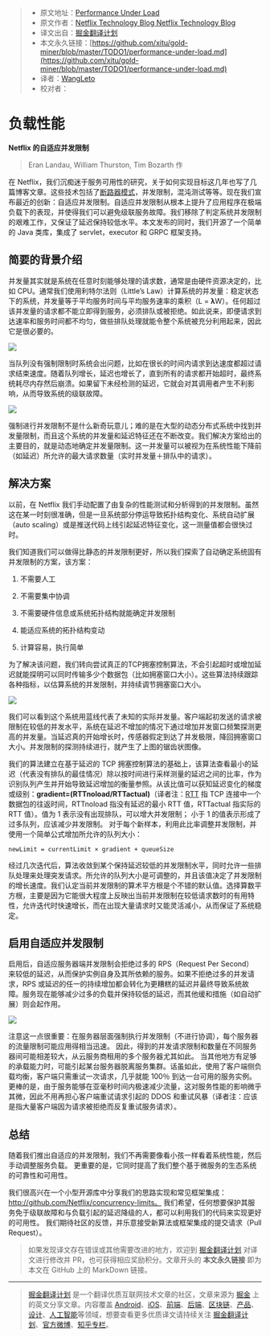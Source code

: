 > * 原文地址：[Performance Under Load](https://medium.com/@NetflixTechBlog/performance-under-load-3e6fa9a60581)
> * 原文作者：[Netflix Technology Blog Netflix Technology Blog](https://medium.com/@NetflixTechBlog)
> * 译文出自：[掘金翻译计划](https://github.com/xitu/gold-miner)
> * 本文永久链接：[https://github.com/xitu/gold-miner/blob/master/TODO1/performance-under-load.md](https://github.com/xitu/gold-miner/blob/master/TODO1/performance-under-load.md)
> * 译者：[WangLeto](https://github.com/WangLeto)
> * 校对者：

# 负载性能

**Netflix 的自适应并发限制**
> Eran Landau, William Thurston, Tim Bozarth 作

在 Netflix，我们沉痴迷于服务可用性的研究，关于如何实现目标这几年也写了几篇博客文章。这些技术包括了[断路器模式](https://zh.m.wikipedia.org/wiki/斷路器設計模式)，并发限制，混沌测试等等。现在我们宣布最近的创新：自适应并发限制。自适应并发限制从根本上提升了应用程序在极端负载下的表现，并使得我们可以避免级联服务故障。我们移除了判定系统并发限制的艰难工作，又保证了延迟保持较低水平。本文发布的同时，我们开源了一个简单的 Java 类库，集成了 servlet，executor 和 GRPC 框架支持。

## 简要的背景介绍

并发量其实就是系统在任意时刻能够处理的请求数，通常是由硬件资源决定的，比如 CPU。通常我们使用利特尔法则（Little’s Law）计算系统的并发量：稳定状态下的系统，并发量等于平均服务时间与平均服务速率的乘积（L = 𝛌W）。任何超过该并发量的请求都不能立即得到服务，必须排队或被拒绝。如此说来，即便请求到达速率和服务时间都不均匀，做些排队处理就能令整个系统被充分利用起来，因此它是很必要的。

![](https://cdn-images-1.medium.com/max/2468/1*XurJ5f2Hjf4lO-GspmCRIw.png)

当队列没有强制限制时系统会出问题，比如在很长的时间内请求到达速度都超过请求结束速度。随着队列增长，延迟也增长了，直到所有的请求都开始超时，最终系统耗尽内存然后崩溃。如果留下未经检测的延迟，它就会对其调用者产生不利影响，从而导致系统的级联故障。

![](https://cdn-images-1.medium.com/max/2432/1*HuSIJZzGk7RSeJbnINF-DQ.png)

强制进行并发限制不是什么新奇玩意儿；难的是在大型的动态分布式系统中找到并发量限制，而且这个系统的并发量和延迟特征还在不断改变。我们解决方案给出的主要目的，就是动态地确定并发量限制。这一并发量可以被视为在系统性能下降前（如延迟）所允许的最大请求数量（实时并发量＋排队中的请求）。

## 解决方案

以前，在 Netflix 我们手动配置了由复杂的性能测试和分析得到的并发限制。虽然这在某一时刻很准确，但是一旦系统部分停运导致拓扑结构变化、系统自动扩展（auto scaling）或是推送代码上线引起延迟特征变化，这一测量值都会很快过时。

我们知道我们可以做得比静态的并发限制更好，所以我们探索了自动确定系统固有并发限制的方案，该方案：

  1. 不需要人工

  2. 不需要集中协调

  3. 不需要硬件信息或系统拓扑结构就能确定并发限制

  4. 能适应系统的拓扑结构变动

  5. 计算容易，执行简单

为了解决该问题，我们转向尝试真正的TCP拥塞控制算法，不会引起超时或增加延迟就能探明可以同时传输多少个数据包（比如拥塞窗口大小）。这些算法持续跟踪各种指标，以估算系统的并发限制，并持续调节拥塞窗口大小。

![](https://cdn-images-1.medium.com/max/2496/1*rWdqQuqi50OJNLnGeDgo1w.png)

我们可以看到这个系统用蓝线代表了未知的实际并发量。客户端起初发送的请求被限制在较低的并发水平，系统在延迟不增加的情况下通过增加并发窗口频繁探测更高的并发量。当延迟真的开始增长时，传感器假定到达了并发极限，降回拥塞窗口大小。并发限制的探测持续进行，就产生了上图的锯齿状图像。

我们的算法建立在基于延迟的 TCP 拥塞控制算法的基础上，该算法查看最小的延迟（代表没有排队的最佳情况）除以按时间进行采样测量的延迟之间的比率，作为识别队列产生并开始导致延迟增加的衡量参照。从该比值可以获知延迟变化的梯度或级别：**gradient=(RTTnoload/RTTactual)**（译者注：[RTT](https://en.wikipedia.org/wiki/Round-trip_delay_time) 指 TCP 连接中一个数据包的往返时间，RTTnoload 指没有延迟的最小 RTT 值，RTTactual 指实际的 RTT 值）。值为 1 表示没有出现排队，可以增大并发限制； 小于 1 的值表示形成了过多队列，应该减少并发限制。 对于每个新样本，利用此比率调整并发限制，并使用一个简单公式增加所允许的队列大小：

    newLimit = currentLimit × gradient + queueSize

经过几次迭代后，算法收敛到某个保持延迟较低的并发限制水平，同时允许一些排队处理来处理突发请求。所允许的队列大小是可调整的，并且该值决定了并发限制的增长速度。我们认定当前并发限制的算术平方根是个不错的默认值。选择算数平方根，主要是因为它能很大程度上反映出当前并发限制在较低请求数时的有用特性，允许迭代时快速增长，而在出现大量请求时又能灵活减小，从而保证了系统稳定。

## 启用自适应并发限制

启用后，自适应服务器端并发限制会拒绝过多的 RPS（Request Per Second） 来较低的延迟，从而保护实例自身及其所依赖的服务。如果不拒绝过多的并发请求，RPS 或延迟的任一的持续增加都会转化为更糟糕的延迟并最终导致系统故障。服务现在能够减少过多的负载并保持较低的延迟，而其他缓和措施（如自动扩展）则会起作用。

![](https://cdn-images-1.medium.com/max/2452/1*sfDL_PVx-lCAs3W4z_S0cQ.png)

注意这一点很重要：在服务器层面强制执行并发限制（不进行协调），每个服务器的流量限制可能应用得相当迅速。 因此，得到的并发请求限制和数量在不同服务器间可能相差较大，从云服务商租用的多个服务器尤其如此。 当其他地方有足够的承载能力时，可能引起某台服务器脱离服务集群。话虽如此，使用了客户端侧负载均衡，客户端只需重试一次请求，几乎就能 100％ 到达一台可用的服务实例。更棒的是，由于服务能够在亚毫秒时间内极速减少流量，这对服务性能的影响微乎其微，因此不用再担心客户端重试请求引起的 DDOS 和重试风暴（译者注：应该是指大量客户端因为请求被拒绝而反复重试服务请求）。

## 总结

随着我们推出自适应的并发限制，我们不再需要像看小孩一样看着系统性能，然后手动调整服务负载。 更重要的是，它同时提高了我们整个基于微服务的生态系统的可靠性和可用性。

我们很高兴在一个小型开源库中分享我们的思路实现和常见框架集成：http://github.com/Netflix/concurrency-limits。 我们希望，任何想要保护其服务免于级联故障和与负载引起的延迟降级的人，都可以利用我们的代码来实现更好的可用性。 我们期待社区的反馈，并乐意接受新算法或框架集成的提交请求（Pull Request）。

> 如果发现译文存在错误或其他需要改进的地方，欢迎到 [掘金翻译计划](https://github.com/xitu/gold-miner) 对译文进行修改并 PR，也可获得相应奖励积分。文章开头的 **本文永久链接** 即为本文在 GitHub 上的 MarkDown 链接。

---

> [掘金翻译计划](https://github.com/xitu/gold-miner) 是一个翻译优质互联网技术文章的社区，文章来源为 [掘金](https://juejin.im) 上的英文分享文章。内容覆盖 [Android](https://github.com/xitu/gold-miner#android)、[iOS](https://github.com/xitu/gold-miner#ios)、[前端](https://github.com/xitu/gold-miner#前端)、[后端](https://github.com/xitu/gold-miner#后端)、[区块链](https://github.com/xitu/gold-miner#区块链)、[产品](https://github.com/xitu/gold-miner#产品)、[设计](https://github.com/xitu/gold-miner#设计)、[人工智能](https://github.com/xitu/gold-miner#人工智能)等领域，想要查看更多优质译文请持续关注 [掘金翻译计划](https://github.com/xitu/gold-miner)、[官方微博](http://weibo.com/juejinfanyi)、[知乎专栏](https://zhuanlan.zhihu.com/juejinfanyi)。
